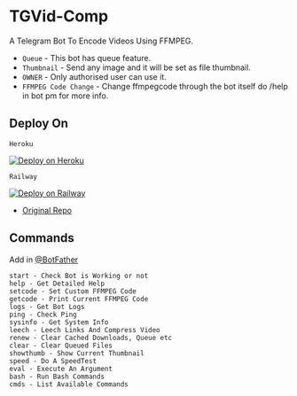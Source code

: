 # TGVid-Comp

A Telegram Bot To Encode Videos Using FFMPEG.

- `Queue` - This bot has queue feature.
- `Thumbnail` - Send any image and it will be set as file thumbnail.
- `OWNER` - Only authorised user can use it.
- `FFMPEG Code Change` - Change ffmpegcode through the bot itself do /help in bot pm for more info.

## Deploy On

`Heroku`

[![Deploy on Heroku](https://www.herokucdn.com/deploy/button.svg)](https://heroku.com/deploy?template=https://github.com/tvbaba/subhrantaNayak)

`Railway` 

[![Deploy on Railway](https://railway.app/button.svg)](https://railway.app/new/template?template=https%3A%2F%2Fgithub.com%2FZylern%2FTGVid-Comp&envs=API_HASH%2CAPP_ID%2CBOT_TOKEN%2COWNER%2CTHUMBNAIL&optionalEnvs=THUMBNAIL&API_HASHDesc=Get+this+value+from+telegram.org+&APP_IDDesc=Get+this+value+from+telegram.org+&BOT_TOKENDesc=Go+to+%40Botfather+and+make+a+new+bot+and+paste+the+bot+token+here&OWNERDesc=Your+owner+Id+%28add+only+1+id+for+working+queue+feature+%29&THUMBNAILDesc=Add+thumbnail+telegraph+link+&THUMBNAILDefault=https://telegra.ph/file/f9e5d783542906418412d.jpg)


- [Original Repo](https://github.com/1Danish-00/CompressorQueue)

## Commands
Add in [@BotFather](https://t.me/BotFather)

    start - Check Bot is Working or not
    help - Get Detailed Help
    setcode - Set Custom FFMPEG Code
    getcode - Print Current FFMPEG Code
    logs - Get Bot Logs
    ping - Check Ping
    sysinfo - Get System Info
    leech - Leech Links And Compress Video
    renew - Clear Cached Downloads, Queue etc
    clear - Clear Queued Files
    showthumb - Show Current Thumbnail
    speed - Do A SpeedTest
    eval - Execute An Argument
    bash - Run Bash Commands
    cmds - List Available Commands
